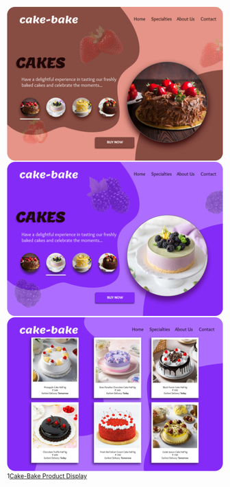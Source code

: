 ![Cake-Bake Home](https://github.com/mahalakshmi2610/Cake-Bake-Figma-Project/blob/main/cake1.png?raw=true)
![Cake-Bake Home 2](https://github.com/mahalakshmi2610/Cake-Bake-Figma-Project/blob/main/cake2.png?raw=true)
![Cake-Bake Specialities](https://github.com/mahalakshmi2610/Cake-Bake-Figma-Project/blob/main/cake5.png?raw=true)
1[Cake-Bake Product Display](https://github.com/mahalakshmi2610/Cake-Bake-Figma-Project/blob/main/cake6.png?raw=true)
